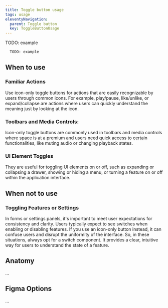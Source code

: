 ```yaml
---
title: Toggle button usage
tags: usage
eleventyNavigation:
  parent: Toggle button
  key: ToggleButtonUsage
---
```


<section class="no-heading">

<div class="ds-example">
  TODO: example
</div>

<div class="ds-code">

  ```html
    TODO: example
  ```

</div>

</section>

<section>

## When to use


### Familiar Actions
Use icon-only toggle buttons for actions that are easily recognizable by users through common icons. For example, play/pause, like/unlike, or expand/collapse are actions where users can quickly understand the meaning just by looking at the icon.

### Toolbars and Media Controls:
Icon-only toggle buttons are commonly used in toolbars and media controls where space is at a premium and users need quick access to certain functionalities, like muting audio or changing playback states.

### UI Element Toggles
They are useful for toggling UI elements on or off, such as expanding or collapsing a drawer, showing or hiding a menu, or turning a feature on or off within the application interface.

</section>

<section>

## When not to use

### Toggling Features or Settings
In forms or settings panels, it's important to meet user expectations for consistency and clarity. Users typically expect to see switches when enabling or disabling features. If you use an icon-only button instead, it can confuse users and disrupt the uniformity of the interface. So, in these situations, always opt for a switch component. It provides a clear, intuitive way for users to understand the state of a feature.

</section>

<section>

## Anatomy

...

</section>

<section>

## Figma Options

...

</section>
